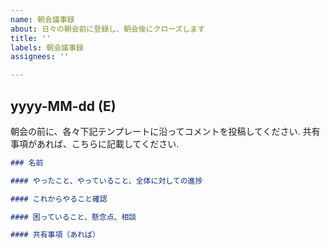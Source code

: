 ```yaml
---
name: 朝会議事録
about: 日々の朝会前に登録し、朝会後にクローズします
title: ''
labels: 朝会議事録
assignees: ''

---
```


## yyyy-MM-dd (E)

朝会の前に、各々下記テンプレートに沿ってコメントを投稿してください.
共有事項があれば、こちらに記載してください.

```markdown
### 名前

#### やったこと、やっていること、全体に対しての進捗

#### これからやること確認

#### 困っていること、懸念点、相談

#### 共有事項（あれば）
```
